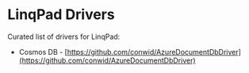 # LinqPad Drivers

Curated list of drivers for LinqPad:

- Cosmos DB - [https://github.com/conwid/AzureDocumentDbDriver](https://github.com/conwid/AzureDocumentDbDriver)
